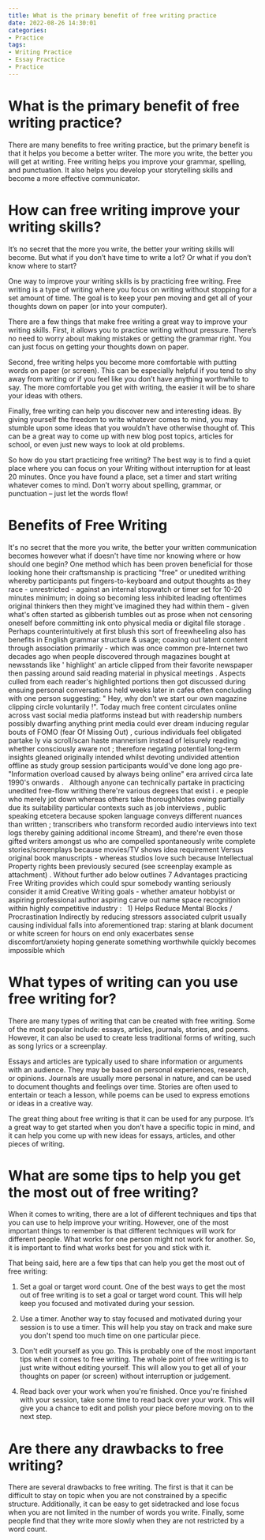 ```yaml
---
title: What is the primary benefit of free writing practice
date: 2022-08-26 14:30:01
categories:
- Practice
tags:
- Writing Practice
- Essay Practice
- Practice
---
```



#  What is the primary benefit of free writing practice?

There are many benefits to free writing practice, but the primary benefit is that it helps you become a better writer. The more you write, the better you will get at writing. Free writing helps you improve your grammar, spelling, and punctuation. It also helps you develop your storytelling skills and become a more effective communicator.

#  How can free writing improve your writing skills?

It’s no secret that the more you write, the better your writing skills will become. But what if you don’t have time to write a lot? Or what if you don’t know where to start?

One way to improve your writing skills is by practicing free writing. Free writing is a type of writing where you focus on writing without stopping for a set amount of time. The goal is to keep your pen moving and get all of your thoughts down on paper (or into your computer).

There are a few things that make free writing a great way to improve your writing skills. First, it allows you to practice writing without pressure. There’s no need to worry about making mistakes or getting the grammar right. You can just focus on getting your thoughts down on paper.

Second, free writing helps you become more comfortable with putting words on paper (or screen). This can be especially helpful if you tend to shy away from writing or if you feel like you don’t have anything worthwhile to say. The more comfortable you get with writing, the easier it will be to share your ideas with others.

Finally, free writing can help you discover new and interesting ideas. By giving yourself the freedom to write whatever comes to mind, you may stumble upon some ideas that you wouldn’t have otherwise thought of. This can be a great way to come up with new blog post topics, articles for school, or even just new ways to look at old problems.

So how do you start practicing free writing? The best way is to find a quiet place where you can focus on your Writing without interruption for at least 20 minutes. Once you have found a place, set a timer and start writing whatever comes to mind. Don’t worry about spelling, grammar, or punctuation – just let the words flow!


# Benefits of Free Writing 

  It's no secret that the more you write, the better your written communication becomes however what if doesn't have time nor knowing where or how should one begin? One method which has been proven beneficial for those looking hone their craftsmanship is practicing "free" or unedited writhing whereby participants put fingers-to-keyboard and output thoughts as they race - unrestricted - against an internal stopwatch or timer set for 10-20 minutes minimum; in doing so becoming less inhibited leading oftentimes original thinkers then they might've imagined they had within them - given what's often started as gibberish tumbles out as prose when not censoring oneself before committing ink onto physical media or digital file storage .    Perhaps counterintuitively at first blush this sort of freewheeling also has benefits in English grammar structure & usage; coaxing out latent content through association primarily - which was once common pre-Internet two decades ago when people discovered through magazines bought at newsstands like ' highlight' an article clipped from their favorite newspaper then passing around said reading material in physical meetings . Aspects culled from each reader's highlighted portions then got discussed during ensuing personal conversations held weeks later in cafes often concluding with one person suggesting: " Hey, why don't we start our own magazine clipping circle voluntarily !". Today much free content circulates online across vast social media platforms instead but with readership numbers possibly dwarfing anything print media could ever dream inducing regular bouts of FOMO (fear Of Missing Out) , curious individuals feel obligated partake ly via scroll/scan haste mannerism instead of leisurely reading whether consciously aware not ; therefore negating potential long-term insights gleaned originally intended whilst devoting undivided attention offline as study group session participants would've done long ago pre-"Information overload caused by always being online" era arrived circa late 1990's onwards .
  Although anyone can technically partake in practicing unedited free-flow writhing there're various degrees that exist i . e people who merely jot down whereas others take thoroughNotes owing partially due its suitability particular contexts such as job interviews , public speaking etcetera because spoken language conveys different nuances than written ; transcribers who transform recorded audio interviews into text logs thereby gaining additional income Stream), and there're even those gifted writers amongst us who are compelled spontaneously write complete stories/screenplays because movies/TV shows idea requirement Versus original book manuscripts - whereas studios love such because Intellectual Property rights been previously secured (see screenplay example as attachment) . Without further ado below outlines 7 Advantages practicing Free Writing provides which could spur somebody wanting seriously consider it amid Creative Writing goals - whether amateur hobbyist or aspiring professional author aspiring carve out name space recognition within highly competitive industry :
  1) Helps Reduce Mental Blocks / Procrastination  Indirectly by reducing stressors associated culprit usually causing individual falls into aforementioned trap: staring at blank document or white screen for hours on end only exacerbates sense discomfort/anxiety hoping generate something worthwhile quickly becomes impossible which

#  What types of writing can you use free writing for?

There are many types of writing that can be created with free writing. Some of the most popular include: essays, articles, journals, stories, and poems. However, it can also be used to create less traditional forms of writing, such as song lyrics or a screenplay.

Essays and articles are typically used to share information or arguments with an audience. They may be based on personal experiences, research, or opinions. Journals are usually more personal in nature, and can be used to document thoughts and feelings over time. Stories are often used to entertain or teach a lesson, while poems can be used to express emotions or ideas in a creative way.

The great thing about free writing is that it can be used for any purpose. It’s a great way to get started when you don’t have a specific topic in mind, and it can help you come up with new ideas for essays, articles, and other pieces of writing.

#  What are some tips to help you get the most out of free writing?

When it comes to writing, there are a lot of different techniques and tips that you can use to help improve your writing. However, one of the most important things to remember is that different techniques will work for different people. What works for one person might not work for another. So, it is important to find what works best for you and stick with it.

That being said, here are a few tips that can help you get the most out of free writing:

1) Set a goal or target word count. One of the best ways to get the most out of free writing is to set a goal or target word count. This will help keep you focused and motivated during your session.

2) Use a timer. Another way to stay focused and motivated during your session is to use a timer. This will help you stay on track and make sure you don't spend too much time on one particular piece.

3) Don't edit yourself as you go. This is probably one of the most important tips when it comes to free writing. The whole point of free writing is to just write without editing yourself. This will allow you to get all of your thoughts on paper (or screen) without interruption or judgement.

4) Read back over your work when you're finished. Once you're finished with your session, take some time to read back over your work. This will give you a chance to edit and polish your piece before moving on to the next step.

#  Are there any drawbacks to free writing?

There are several drawbacks to free writing. The first is that it can be difficult to stay on topic when you are not constrained by a specific structure. Additionally, it can be easy to get sidetracked and lose focus when you are not limited in the number of words you write. Finally, some people find that they write more slowly when they are not restricted by a word count.